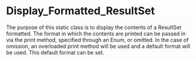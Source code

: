 # Display_Formatted_ResultSet
The purpose of this static class is to display the contents of a ResultSet formatted. The format in which the contents are printed can be passed in via the print method, specified through an Enum, or omitted. In the case of omission, an overloaded print method will be used and a default format will be used. This default format can be set.
